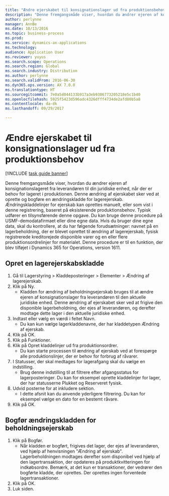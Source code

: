 ```yaml
---
title: "Ændre ejerskabet til konsignationslager ud fra produktionsbehov"
description: "Denne fremgangsmåde viser, hvordan du ændrer ejeren af konsignationslageret fra leverandøren til din juridiske enhed, når der er behov for lageret i produktionen."
author: perlynne
manager: AnnBe
ms.date: 10/13/2016
ms.topic: business-process
ms.prod: 
ms.service: dynamics-ax-applications
ms.technology: 
audience: Application User
ms.reviewer: yuyus
ms.search.scope: Operations
ms.search.region: Global
ms.search.industry: Distribution
ms.author: perlynne
ms.search.validFrom: 2016-06-30
ms.dyn365.ops.version: AX 7.0.0
ms.translationtype: HT
ms.sourcegitcommit: 7e0a5d044133b917a3eb9386773205218e5c1b40
ms.openlocfilehash: 5925f5423d596adc4326dfff4734de2afd80b5a8
ms.contentlocale: da-dk
ms.lasthandoff: 09/29/2017

---
```

# <a name="change-the-ownership-of-consignment-inventory-based-on-production-demand"></a>Ændre ejerskabet til konsignationslager ud fra produktionsbehov

[!INCLUDE [task guide banner](../../includes/task-guide-banner.md)]

Denne fremgangsmåde viser, hvordan du ændrer ejeren af konsignationslageret fra leverandøren til din juridiske enhed, når der er behov for lageret i produktionen. Denne ændring af ejerskabet sker ved at oprette og bogføre en ændringskladde for lagerejerskab. Ændringskladdelinjer for ejerskab kan oprettes manuelt, eller som vist i denne registrering, baseret på eksisterende produktionsbehov. Typisk udfører en tilsynsførende denne opgave. Du kan bruge denne procedure på USMF-demodatafirmaet eller dine egne data. Hvis du bruger dine egne data, skal du kontrollere, at du har følgende forudsætninger: navnet på en lagerbeholdning, der er blevet oprettet til ændring af lagerejerskab, fysisk registrerede kreditorejede disponible varer og en eller flere produktionsordrelinjer for materialet. Denne procedure er til en funktion, der blev tilføjet i Dynamics 365 for Operations, version 1611.


## <a name="create-an-inventory-ownership-journal"></a>Opret en lagerejerskabskladde
1. Gå til Lagerstyring > Kladdeposteringer > Elementer > Ændring af lagerejerskab.
2. Klik på Ny.
    * Kladden for ændring af beholdningsejerskab bruges til at ændre ejeren af konsignationslager fra leverandøren til den aktuelle juridiske enhed. Denne ændring af ejerskabet sker ved at frigive den disponible lagerbeholdning, der ejes af leverandøren, og derefter modtage dette lager i den aktuelle juridiske enhed.  
3. Indtast eller vælg en værdi i feltet Navn.
    * Du kan kun vælge lagerkladdenavne, der har kladdetypen Ændring af ejerskab.  
4. Klik på OK.
5. Klik på Funktioner.
6. Klik på Opret kladdelinjer ud fra produktionsordrer.
    * Du kan starte processen til ændring af ejerskab ved at forespørge alle produktionslinjer, der er behov for forbrug af råvarer.  
7. I Statusser, der skal medtages for lagerafgang skal du vælge en indstilling.
    * Brug denne indstilling til at filtrere efter afgangsstatus for lagerposteringer. Du kan for eksempel oprette kladdelinjer for lager, der har statusserne Plukket og Reserveret fysisk.  
8. Udvid posterne for at inkludere sektion.
    * I dette afsnit kan du anvende yderligere filtrering. Du kan for eksempel vælge en dato for en bestemt råvare.  
9. Klik på OK.

## <a name="post-the-inventory-ownership-change-journal"></a>Bogfør ændringskladden for beholdningsejerskab
1. Klik på Bogfør.
    * Når kladden er bogført, frigives det lager, der ejes af leverandøren, ved hjælp af henvisningen "Ændring af ejerskab". Lagerbeholdningen modtages derefter som disponibel ved hjælp af den lagertransaktion, der opdateres på produktkvitteringen for indkøbsordre. Bemærk, at det kun er transaktioner, der vedrører den bogførte kladde, der oprettes. Der oprettes ingen forventede lagertransaktioner.  
2. Klik på OK.
3. Luk siden.

